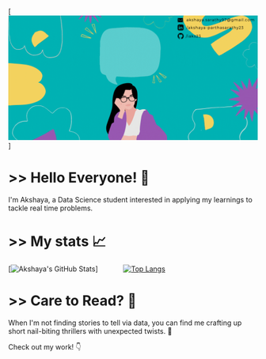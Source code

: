 [![Header](https://github.com/iaks23/iaks23/blob/main/AksGithub.gif)]

# >> Hello Everyone! 👋 

I'm Akshaya, a Data Science student interested in applying my learnings to tackle real time problems. 



# >> My stats 📈

[![Akshaya's GitHub Stats](https://github-readme-stats.vercel.app/api?username=iaks23&show_icons=true&theme=material-palenight)] &nbsp;&nbsp;&nbsp;&nbsp;&nbsp;&nbsp;&nbsp;&nbsp;&nbsp;&nbsp;&nbsp;    [![Top Langs](https://github-readme-stats.vercel.app/api/top-langs/?username=iaks23)](https://github.com/anuraghazra/github-readme-stats)


# >> Care to Read? 📖

When I'm not finding stories to tell via data, you can find me crafting up short nail-biting thrillers with unexpected twists. 🥵

Check out my work! 👇 


